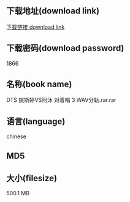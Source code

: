 ## 下载地址(download link)
[下载链接 download link](https://tutu365.netlify.app/?s=DTS+%E5%A7%9A%E6%96%AF%E5%A9%B7VS%E9%98%BF%E6%B2%90+%E5%AF%B9%E7%9D%80%E5%94%B1+3+WAV%E5%88%86%E8%BD%A8.rar)

## 下载密码(download password)
1866

## 名称(book name)
DTS 姚斯婷VS阿沐 对着唱 3 WAV分轨.rar.rar

## 语言(language)
chinese

## MD5


## 大小(filesize)
500.1 MB

